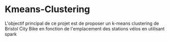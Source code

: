 # Kmeans-Clustering
L'objectif principal de ce projet est de proposer un k-means clustering de Bristol City Bike en fonction de
l'emplacement des stations vélos en utilisant spark
